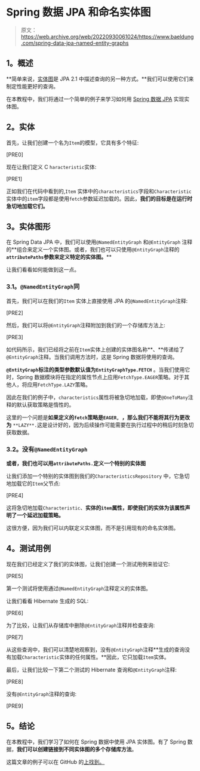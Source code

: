 # Spring 数据 JPA 和命名实体图

> 原文：<https://web.archive.org/web/20220930061024/https://www.baeldung.com/spring-data-jpa-named-entity-graphs>

## **1。概述**

**简单来说，[实体图](/web/20221205120254/https://www.baeldung.com/jpa-entity-graph)是 JPA 2.1 中描述查询的另一种方式。**我们可以使用它们来制定性能更好的查询。

在本教程中，我们将通过一个简单的例子来学习如何用 [Spring 数据 JPA](/web/20221205120254/https://www.baeldung.com/the-persistence-layer-with-spring-data-jpa) 实现实体图。

## **2。实体**

首先，让我们创建一个名为`Item`的模型，它具有多个特征:

[PRE0]

现在让我们定义 C `haracteristic`实体:

[PRE1]

正如我们在代码中看到的,`Item` 实体中的`characteristics`字段和`Characteristic`实体中的`item`字段都是使用`fetch`参数延迟加载的。因此，**我们的目标是在运行时急切地加载它们。**

## **3。实体图形**

在 Spring Data JPA 中，我们可以使用`@NamedEntityGraph` 和`@EntityGraph` 注释的**组合来定义一个实体图。或者，我们也可以只使用`@EntityGraph`注释的 **`attributePaths`参数来定义特定的实体图。****

让我们看看如何能做到这一点。

### **3.1。`@NamedEntityGraph`同**

首先，我们可以在我们的`Item` 实体上直接使用 JPA 的`@NamedEntityGraph`注释:

[PRE2]

然后，我们可以将`@EntityGraph`注释附加到我们的一个存储库方法上:

[PRE3]

如代码所示，我们已经将之前在`Item`实体上创建的实体图名称**、**传递给了`@EntityGraph`注释。当我们调用方法时，这是 Spring 数据将使用的查询。

**`@EntityGraph`标注的类型参数默认值为`EntityGraphType.FETCH`** 。当我们使用它时，Spring 数据模块将在指定的属性节点上应用`FetchType.EAGER`策略。对于其他人，将应用`FetchType.LAZY`策略。

因此在我们的例子中，`characteristics`属性将被急切地加载，即使`@OneToMany`注释的默认获取策略是惰性的。

这里的一个问题是**如果定义的`fetch`策略是`EAGER, `，那么我们不能将其行为更改为** `**LAZY**.`这是设计好的，因为后续操作可能需要在执行过程中的稍后时刻急切获取数据。

### **3.2。没有`@NamedEntityGraph`**

**或者，我们也可以用`attributePaths.`定义一个特别的实体图**

让我们添加一个特别的实体图到我们的`CharacteristicsRepository` 中，它急切地加载它的`Item`父节点:

[PRE4]

这将急切地加载`Characteristic`、**实体的`item`属性，即使我们的实体为该属性声明了一个延迟加载策略。**

这很方便，因为我们可以内联定义实体图，而不是引用现有的命名实体图。

## **4。测试用例**

现在我们已经定义了我们的实体图，让我们创建一个测试用例来验证它:

[PRE5]

第一个测试将使用通过`@NamedEntityGraph`注释定义的实体图。

让我们看看 Hibernate 生成的 SQL:

[PRE6]

为了比较，让我们从存储库中删除`@EntityGraph`注释并检查查询:

[PRE7]

从这些查询中，我们可以清楚地观察到，没有`@EntityGraph`注释**生成的查询没有加载`Characteristic`实体的任何属性。**因此，它只加载`Item`实体。

最后，让我们比较一下第二个测试的 Hibernate 查询和`@EntityGraph`注释:

[PRE8]

没有`@EntityGraph`注释的查询:

[PRE9]

## **5。结论**

在本教程中，我们学习了如何在 Spring 数据中使用 JPA 实体图。有了 Spring 数据，**我们可以创建链接到不同实体图的多个存储库方法**。

这篇文章的例子可以在 GitHub 的[上找到。](https://web.archive.org/web/20221205120254/https://github.com/eugenp/tutorials/tree/master/persistence-modules/spring-data-jpa-query)